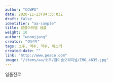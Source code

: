 ```yaml
---
author: "CCWPS"
date: 2020-11-23T04:35:03Z
draft: false
identifier: "aa-sample"
title: 알콜아이템 샘플
weight: 10
author: "woonjjang"
creator: "생산자"
tags: 소주, 맥주, 약주, 위스키
created-date: ""
link: "http://www.peace.com"
image: "/items/aa/소주/참이슬오리지널/IMG_4635.jpg"
---
```


일품진로